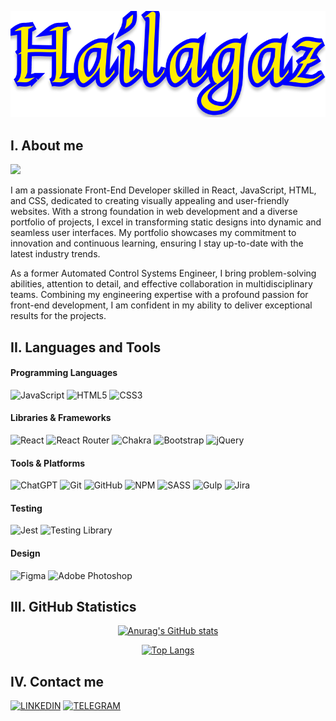 <div align="center">

[![Header](https://github.com/Hailagaz/hailagaz/blob/master/assets/hailagaz.png)](https://github.com/Hailagaz)
</div>

## I. About me
![](https://komarev.com/ghpvc/?username=hailagaz&style=flat-square&color=00008b&label=VISITS)

I am a passionate Front-End Developer skilled in React, JavaScript, HTML, and CSS, dedicated to creating visually appealing and user-friendly websites. With a strong foundation in web development and a diverse portfolio of projects, I excel in transforming static designs into dynamic and seamless user interfaces. My portfolio showcases my commitment to innovation and continuous learning, ensuring I stay up-to-date with the latest industry trends.

As a former Automated Control Systems Engineer, I bring problem-solving abilities, attention to detail, and effective collaboration in multidisciplinary teams. Combining my engineering expertise with a profound passion for front-end development, I am confident in my ability to deliver exceptional results for the projects.

## II. Languages and Tools

#### Programming Languages
![JavaScript](https://img.shields.io/badge/-JavaScript-000000?style=for-the-badge&logo=javascript)
![HTML5](https://img.shields.io/badge/-HTML5-000000?style=for-the-badge&logo=html5)
![CSS3](https://img.shields.io/badge/-CSS3-000000?style=for-the-badge&logo=css3)

#### Libraries & Frameworks
![React](https://img.shields.io/badge/-React-000000?style=for-the-badge&logo=react)
![React Router](https://img.shields.io/badge/-React_Router-000000?style=for-the-badge&logo=react-router)
![Chakra](https://img.shields.io/badge/-chakra-000000?style=for-the-badge&logo=chakraui)
![Bootstrap](https://img.shields.io/badge/-BOOTSTRAP-000000?style=for-the-badge&logo=bootstrap)
![jQuery](https://img.shields.io/badge/-jquery-000000?style=for-the-badge&logo=jquery)

#### Tools & Platforms
![ChatGPT](https://img.shields.io/badge/-ChatGPT-000000?style=for-the-badge&logo=openai)
![Git](https://img.shields.io/badge/-GIT-000000?style=for-the-badge&logo=git)
![GitHub](https://img.shields.io/badge/-GITHUB-000000?style=for-the-badge&logo=github)
![NPM](https://img.shields.io/badge/-NPM-000000?style=for-the-badge&logo=npm)
![SASS](https://img.shields.io/badge/-SASS-000000?style=for-the-badge&logo=sass)
![Gulp](https://img.shields.io/badge/-GULP-000000?style=for-the-badge&logo=gulp)
![Jira](https://img.shields.io/badge/-jira-000000?style=for-the-badge&logo=jira)

#### Testing
![Jest](https://img.shields.io/badge/-JEST-000000?style=for-the-badge&logo=jest)
![Testing Library](https://img.shields.io/badge/-TestingLibrary-000000?style=for-the-badge&logo=testing-library)


#### Design
![Figma](https://img.shields.io/badge/-FIGMA-000000?style=for-the-badge&logo=figma)
![Adobe Photoshop](https://img.shields.io/badge/-adobe%20photoshop-000000?style=for-the-badge&logo=adobe%20photoshop)

<!--
![Redux](https://img.shields.io/badge/-Redux-000000?style=for-the-badge&logo=redux)
![Webpack](https://img.shields.io/badge/-Webpack-000000?style=for-the-badge&logo=webpack)
![React Native](https://img.shields.io/badge/-react_native-000000?style=for-the-badge&logo=react)
![Next.js](https://img.shields.io/badge/-next.js-000000?style=for-the-badge&logo=next.js)
![TypeScript](https://img.shields.io/badge/-TypeScript-000000?style=for-the-badge&logo=typescript)
![MYSQL](https://img.shields.io/badge/-MYSQL-000000?style=for-the-badge&logo=mysql)

![MUI](https://img.shields.io/badge/-MUI-000000?style=for-the-badge&logo=mui)
![Styled Components](https://img.shields.io/badge/-styled--components-000000?style=for-the-badge&logo=styled-components)
-->

## III. GitHub Statistics

<div align="center">

[![Anurag's GitHub stats](https://github-readme-stats.vercel.app/api?username=hailagaz&show_icons=true&theme=yeblu&border_radius=20&card_width=500px&border_color=FFED00)](https://github.com/Hailagaz/hailagaz)
</div>

<div align="center">

[![Top Langs](https://github-readme-stats.vercel.app/api/top-langs/?username=hailagaz&layout=compact&theme=yeblu&border_radius=20&card_width=450px&border_color=FFED00)](https://github.com/Hailagaz/hailagaz)
</div>

## IV. Contact me

[![LINKEDIN](https://img.shields.io/badge/-LINKEDIN-000000?style=for-the-badge&logo=linkedin)](https://www.linkedin.com/in/oleh-cherniavskyi-37a5b3253)
[![TELEGRAM](https://img.shields.io/badge/-TELEGRAM-000000?style=for-the-badge&logo=telegram)](https://t.me/Hailagaz92)

<!--
[![Facebook](https://img.shields.io/badge/-Facebook-000000?style=for-the-badge&logo=Facebook)](https://facebook.com)
[![Gmail](https://img.shields.io/badge/-Gmail-000000?style=for-the-badge&logo=gmail)](https://gmail.com) -->
